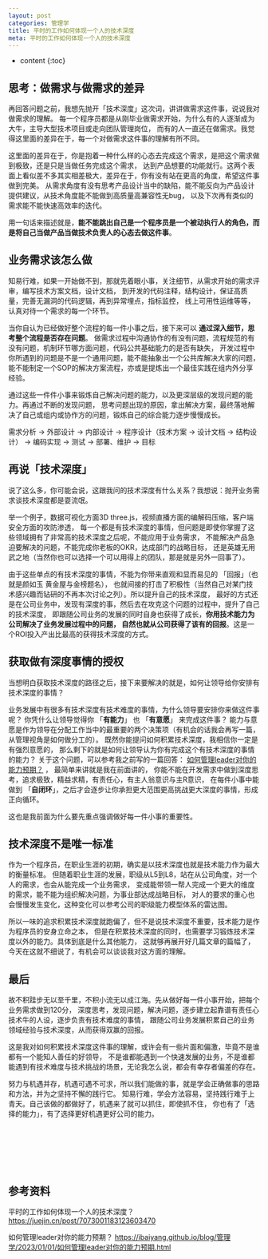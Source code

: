 ```yaml
---
layout: post
categories: 管理学
title: 平时的工作如何体现一个人的技术深度
meta: 平时的工作如何体现一个人的技术深度
---
```

* content
{:toc}

## 思考：做需求与做需求的差异

再回答问题之前，我想先抛开「技术深度」这次词，讲讲做需求这件事，说说我对做需求的理解。
每一个程序员都是从刚毕业做需求开始，为什么有的人逐渐成为大牛，主导大型技术项目或走向团队管理岗位，
而有的人一直还在做需求。我觉得这里面的差异在于，每一个对做需求这件事的理解有所不同。

这里面的差异在于，你是抱着一种什么样的心态去完成这个需求，是把这个需求做到极致，还是只是当做任务完成这个需求，
达到产品想要的功能就行。这两个表面上看似差不多其实相差极大，差异在于，你有没有站在更高的角度，希望这件事做到完美。
从需求角度有没有思考产品设计当中的缺陷，能不能反向为产品设计提供建议，从技术角度能不能做到高质量高兼容性无bug，
以及下次再有类似的需求能不能快速高效率的迭代。

用一句话来描述就是，**能不能跳出自己是一个程序员是一个被动执行人的角色，而是将自己当做产品当做技术负责人的心态去做这件事**。

## 业务需求该怎么做

知易行难，如果一开始做不到，那就先着眼小事，关注细节，从需求开始的需求评审，编写技术方案文档，设计文档，
到开发的代码注释，结构设计，保证高质量，完善无漏洞的代码逻辑，再到异常埋点，指标监控，
线上可用性运维等等，认真对待一个需求的每一个环节。

当你自认为已经做好整个流程的每一件小事之后，接下来可以 **通过深入细节，思考整个流程是否存在问题**。
做需求过程中沟通协作的有没有问题，流程规范的有没有问题，机制环节哪方面问题，代码公共基础能力的是否有缺失，
开发过程中你所遇到的问题是不是一个通用问题，能不能抽象出一个公共库解决大家的问题，
能不能制定一个SOP的解决方案流程，亦或是提炼出一个最佳实践在组内外分享经验。

通过这些一件件小事来锻炼自己解决问题的能力，以及更深层级的发现问题的能力。再通过不断的发现问题，
思考问题出现的原因，拿出解决方案，最终落地解决了自己或组内或协作方的问题，锻炼自己的综合能力逐步慢慢成长。

需求分析 -> 外部设计 -> 内部设计 -> 程序设计（技术方案 -> 设计文档 -> 结构设计） -> 编码实现 -> 测试 -> 部署、维护 -> 目标 

## 再说「技术深度」

说了这么多，你可能会说，这跟我问的技术深度有什么关系？我想说：抛开业务需求谈技术深度都是耍流氓。

举一个例子，数据可视化方面3D three.js，视频直播方面的编解码压缩，客户端安全方面的攻防渗透，
每一个都是有技术深度的事情，但问题是即使你掌握了这些领域拥有了非常高的技术深度之后呢，不能应用于业务需求，
不能解决产品急迫要解决的问题，不能完成你老板的OKR，达成部门的战略目标，
还是英雄无用武之地（当然你也可以选择一个可以用得上的团队，那是就是另外一回事了）。

由于这些单点的有技术深度的事情，不能为你带来直观和显而易见的 「回报」（也就是颜如玉 黄金屋与金榜题名），
也就间接的打击了积极性（当然自己对某门技术感兴趣而钻研的不再本次讨论之列）。所以提升自己的技术深度，
最好的方式还是在公司业务中，发现有深度的事，然后去在攻克这个问题的过程中，提升了自己的技术深度，
即跟随公司业务的发展的同时自身也获得了成长，**你用技术能力为公司解决了业务发展过程中的问题，
自然也就从公司获得了该有的回报**。这是一个ROI投入产出比最高的获得技术深度的方式。

## 获取做有深度事情的授权

当想明白获取技术深度的路径之后，接下来要解决的就是，如何让领导给你安排有技术深度的事情？

业务发展中有很多有技术深度有技术难度的事情，为什么领导要安排你来做这件事呢？
你凭什么让领导觉得你 「**有能力**」 也 「**有意愿**」 来完成这件事？
能力与意愿是作为领导在分配工作当中的最重要的两个决策项（有机会的话我会再写一篇，从管理视角是如何做分工的）。
既然你能提问如何积累技术深度，我相信你一定是有强烈意愿的，
那么剩下的就是如何让领导认为你有完成这个有技术深度的事情的能力？
关于这个问题，可以参考我之前写的一篇回答：
[如何管理leader对你的能力预期？](https://ibaiyang.github.io/blog/管理学/2023/01/01/如何管理leader对你的能力预期.html) ，
最简单来讲就是我在前面讲的，
你能不能在开发需求中做到深度思考，追求极致，精益求精，有责任心，有主人翁意识与主R意识，
在每件小事中能做到 「**自闭环**」，之后才会逐步让你承担更大范围更高挑战更大深度的事情，形成正向循环。

这也是我前面为什么要先重点强调做好每一件小事的重要性。

## 技术深度不是唯一标准

作为一个程序员，在职业生涯的初期，确实是以技术深度也就是技术能力作为最大的衡量标准。
但随着职业生涯的发展，职级从L5到L8，站在从公司角度，对一个人的需求，也会从能完成一个业务需求，
变成能带领一帮人完成一个更大的维度的需求，能不能为组织解决问题，为事业部达成战略目标，
对人的要求的重心也会慢慢发生变化，这种变化可以参考公司的职级能力模型体系的雷达图。

所以一味的追求积累技术深度就跑偏了，但不是说技术深度不重要，技术能力是作为程序员的安身立命之本，
但是在积累技术深度的同时，也需要学习锻炼技术深度以外的能力。具体到底是什么其他能力，
这就够再展开好几篇文章的篇幅了，今天在这就不细说了，有机会可以谈谈我对这方面的理解。

## 最后

故不积跬步无以至千里，不积小流无以成江海。先从做好每一件小事开始，把每个业务需求做到120分，
深度思考，发现问题，解决问题，逐步建立起靠谱有责任心技术牛的人设，逐步负责有技术难度的事情，
跟随公司业务发展积累自己的业务领域经验与技术深度，从而获得双赢的回报。

这是我对如何积累技术深度这件事的理解，或许会有一些片面和偏激，毕竟不是谁都有一个能知人善任的好领导，
不是谁都能遇到一个快速发展的业务，不是谁都能遇到有技术难度与技术挑战的场景，无论我怎么说，都会有幸存者偏差的存在。

努力与机遇并存，机遇可遇不可求，所以我们能做的事，就是学会正确做事的思路和方法，并为之坚持不懈的践行它。
知易行难，学会方法容易，坚持践行难于上青天。自己该做的都做好了，机遇来了就可以抓住，即使抓不住，
你也有了「选择的能力」，有了选择更好机遇更好公司的能力。







<br/><br/><br/><br/><br/>
## 参考资料

平时的工作如何体现一个人的技术深度？ <https://juejin.cn/post/7073001183123603470>

如何管理leader对你的能力预期？ <https://ibaiyang.github.io/blog/管理学/2023/01/01/如何管理leader对你的能力预期.html>


